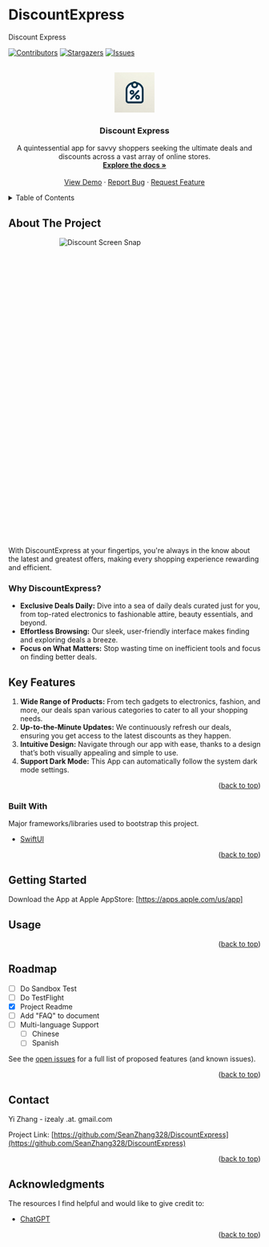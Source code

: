# DiscountExpress
Discount Express
<!-- Improved compatibility of back to top link: See: https://github.com/othneildrew/Best-README-Template/pull/73 -->
<a name="readme-top"></a>
<!--
*** Thanks for checking out the Best-README-Template. If you have a suggestion
*** that would make this better, please fork the repo and create a pull request
*** or simply open an issue with the tag "enhancement".
*** Don't forget to give the project a star!
*** Thanks again! Now go create something AMAZING! :D
-->



<!-- PROJECT SHIELDS -->
<!--
*** I'm using markdown "reference style" links for readability.
*** Reference links are enclosed in brackets [ ] instead of parentheses ( ).
*** See the bottom of this document for the declaration of the reference variables
*** for contributors-url, forks-url, etc. This is an optional, concise syntax you may use.
*** https://www.markdownguide.org/basic-syntax/#reference-style-links
-->
[![Contributors][contributors-shield]][contributors-url]
[![Stargazers][stars-shield]][stars-url]
[![Issues][issues-shield]][issues-url]

<!-- PROJECT LOGO -->
<br />
<div align="center">
  <a href="https://github.com/othneildrew/Best-README-Template">
    <img src="images/logo.JPG" alt="Logo" width="80" height="80">
  </a>

  <h3 align="center">Discount Express</h3>

  <p align="center">
    A quintessential app for savvy shoppers seeking the ultimate deals and discounts across a vast array of online stores. 
    <br />
    <a href="https://github.com/seanzhang328/DiscountExpress"><strong>Explore the docs »</strong></a>
    <br />
    <br />
    <a href="https://github.com/seanzhang328/DiscountExpress">View Demo</a>
    ·
    <a href="https://github.com/seanzhang328/DiscountExpress/issues">Report Bug</a>
    ·
    <a href="https://github.com/seanzhang328/DiscountExpress/issues">Request Feature</a>
  </p>
</div>



<!-- TABLE OF CONTENTS -->
<details>
  <summary>Table of Contents</summary>
  <ol>
    <li>
      <a href="#about-the-project">About The Project</a>
      <ul>
        <li><a href="#built-with">Built With</a></li>
      </ul>
    </li>
    <li>
      <a href="#getting-started">Getting Started</a>
    </li>
    <li><a href="#usage">Usage</a></li>
    <li><a href="#roadmap">Roadmap</a></li>
    <li><a href="#contact">Contact</a></li>
    <li><a href="#acknowledgments">Acknowledgments</a></li>
  </ol>
</details>



<!-- ABOUT THE PROJECT -->
## About The Project

<div style="display: flex; justify-content: center;">
  <img src="images/ScreenSnap.png" width="300" height="600" alt="Discount Screen Snap">
</div>

With DiscountExpress at your fingertips, you're always in the know about the latest and greatest offers, making every shopping experience rewarding and efficient.

### Why DiscountExpress?

- **Exclusive Deals Daily:** Dive into a sea of daily deals curated just for you, from top-rated electronics to fashionable attire, beauty essentials, and beyond.
- **Effortless Browsing:** Our sleek, user-friendly interface makes finding and exploring deals a breeze. 
- **Focus on What Matters:** Stop wasting time on inefficient tools and focus on finding better deals.

## Key Features

1. **Wide Range of Products:** From tech gadgets to electronics, fashion, and more, our deals span various categories to cater to all your shopping needs.
2. **Up-to-the-Minute Updates:** We continuously refresh our deals, ensuring you get access to the latest discounts as they happen.
3. **Intuitive Design:** Navigate through our app with ease, thanks to a design that’s both visually appealing and simple to use.
4. **Support Dark Mode:** This App can automatically follow the system dark mode settings.

<p align="right">(<a href="#readme-top">back to top</a>)</p>



### Built With

Major frameworks/libraries used to bootstrap this project.

* [SwiftUI][SwiftUI-url]

<p align="right">(<a href="#readme-top">back to top</a>)</p>



<!-- GETTING STARTED -->
## Getting Started

Download the App at Apple AppStore: [https://apps.apple.com/us/app]

<!-- USAGE EXAMPLES -->
## Usage

<!--table border="0" style="border-collapse: collapse; border: none;">
  <tr style="border: none;">
    <td style="border: none;" width="500">
      <img src="images/usage-1.png" alt="Your Image" width="500" height="500">
    </td>
    <td style="border: none; vertical-align:top;">
      <h3>Usage 1:</h3>
      <p>
        <ol>
          <li>The color of line segments intuitively indicates current short-term and long-term trends.</li>
          <li>Background colors provide insights into the prevailing market technical trends. This is essential for intraday trading, helping traders discern potential trends. For instance, a yellow background suggests a subdued trend for the day.</li>
        </ol>
      </p>
    </td>
  </tr>
    <tr style="border: none;">
    <td style="border: none;" width="500">
      <img src="images/usage-2.png" alt="Your Image" width="500" height="500">
    </td>
    <td style="border: none; vertical-align:top;">
      <h3>Usage 2:</h3>
      <p>
        <ol>
          <li>A change in the line chart color that aligns with the background denotes a robust trend. Such convergence is a signal of market strength in a particular direction.</li>
          <li>Viewing both intraday and daily charts at the same time gives you a more accurate picture of intraday trends</li>
        </ol>
      </p>
    </td>
  </tr>
</table-->

<p align="right">(<a href="#readme-top">back to top</a>)</p>



<!-- ROADMAP -->
## Roadmap

- [ ] Do Sandbox Test
- [ ] Do TestFlight
- [x] Project Readme
- [ ] Add "FAQ" to document
- [ ] Multi-language Support
    - [ ] Chinese
    - [ ] Spanish

See the [open issues](https://github.com/seanzhang328/DiscountExpress/issues) for a full list of proposed features (and known issues).

<p align="right">(<a href="#readme-top">back to top</a>)</p>

<!-- CONTACT -->
## Contact

Yi Zhang - izealy .at. gmail.com

Project Link: [https://github.com/SeanZhang328/DiscountExpress](https://github.com/SeanZhang328/DiscountExpress)

<p align="right">(<a href="#readme-top">back to top</a>)</p>



<!-- ACKNOWLEDGMENTS -->
## Acknowledgments

The resources I find helpful and would like to give credit to:

* [ChatGPT](https://chat.openai.com)

<p align="right">(<a href="#readme-top">back to top</a>)</p>



<!-- MARKDOWN LINKS & IMAGES -->
<!-- https://www.markdownguide.org/basic-syntax/#reference-style-links -->
[contributors-shield]: https://img.shields.io/github/contributors/seanzhang328/DiscountExpress.svg?style=for-the-badge
[contributors-url]: https://github.com/seanzhang328/DiscountExpress/graphs/contributors
[stars-shield]: https://img.shields.io/github/stars/seanzhang328/DiscountExpress.svg?style=for-the-badge
[stars-url]: https://github.com/seanzhang328/DiscountExpress/stargazers
[issues-shield]: https://img.shields.io/github/issues/seanzhang328/DiscountExpress.svg?style=for-the-badge
[issues-url]: https://github.com/seanzhang328/DiscountExpress/issues
[product-screenshot]: images/ScreenSnap-white.png
[SwiftUI-url]: https://developer.apple.com/xcode/swiftui/ 
